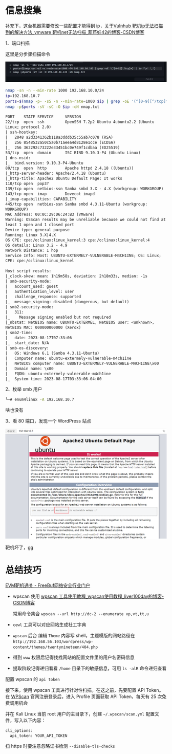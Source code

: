 # 信息搜集

补充下，这台机器需要修改一些配置才能得到 ip，[关于Vulnhub 靶机ip无法扫描到的解决方法_vmware 靶机net无法扫描_葫芦娃42的博客-CSDN博客](https://blog.csdn.net/weixin_63231007/article/details/125711686)

1、端口扫描

这里是分步骤扫描命令

<img src=".\图片\Snipaste_2023-08-17_15-13-19.png" alt="Snipaste_2023-08-17_15-13-19" style="zoom:80%;" />

```bash
nmap -sn -n --min-rate 1000 192.168.10.0/24
ip=192.168.10.7
ports=$(nmap -p- -sS -n --min-rate=1000 $ip | grep -oE '(^[0-9][^/tcp]*)' | tr '\n' ',')
nmap -p$ports -sV -sC -O $ip -oN nmap.txt
```

```
PORT    STATE SERVICE     VERSION
22/tcp  open  ssh         OpenSSH 7.2p2 Ubuntu 4ubuntu2.2 (Ubuntu Linux; protocol 2.0)
| ssh-hostkey: 
|   2048 a2d3341362b118a3dddb35c55ab7c078 (RSA)
|   256 8548532a50c5a0b71aeea4d8128e1cce (ECDSA)
|_  256 362292c73222e33451bc0e749f1cdbaa (ED25519)
53/tcp  open  domain      ISC BIND 9.10.3-P4 (Ubuntu Linux)
| dns-nsid: 
|_  bind.version: 9.10.3-P4-Ubuntu
80/tcp  open  http        Apache httpd 2.4.18 ((Ubuntu))
|_http-server-header: Apache/2.4.18 (Ubuntu)
|_http-title: Apache2 Ubuntu Default Page: It works
110/tcp open  pop3?
139/tcp open  netbios-ssn Samba smbd 3.X - 4.X (workgroup: WORKGROUP)
143/tcp open  imap        Dovecot imapd
|_imap-capabilities: CAPABILITY
445/tcp open  netbios-ssn Samba smbd 4.3.11-Ubuntu (workgroup: WORKGROUP)
MAC Address: 00:0C:29:D6:24:B3 (VMware)
Warning: OSScan results may be unreliable because we could not find at least 1 open and 1 closed port
Device type: general purpose
Running: Linux 3.X|4.X
OS CPE: cpe:/o:linux:linux_kernel:3 cpe:/o:linux:linux_kernel:4
OS details: Linux 3.2 - 4.9
Network Distance: 1 hop
Service Info: Host: UBUNTU-EXTERMELY-VULNERABLE-M4CH1INE; OS: Linux; CPE: cpe:/o:linux:linux_kernel

Host script results:
|_clock-skew: mean: 1h19m58s, deviation: 2h18m33s, median: -1s
| smb-security-mode: 
|   account_used: guest
|   authentication_level: user
|   challenge_response: supported
|_  message_signing: disabled (dangerous, but default)
| smb2-security-mode: 
|   311: 
|_    Message signing enabled but not required
|_nbstat: NetBIOS name: UBUNTU-EXTERMEL, NetBIOS user: <unknown>, NetBIOS MAC: 000000000000 (Xerox)
| smb2-time: 
|   date: 2023-08-17T07:33:06
|_  start_date: N/A
| smb-os-discovery: 
|   OS: Windows 6.1 (Samba 4.3.11-Ubuntu)
|   Computer name: ubuntu-extermely-vulnerable-m4ch1ine
|   NetBIOS computer name: UBUNTU-EXTERMELY-VULNERABLE-M4CH1INE\x00
|   Domain name: \x00
|   FQDN: ubuntu-extermely-vulnerable-m4ch1ine
|_  System time: 2023-08-17T03:33:06-04:00
```

2、枚举 smb 用户

```bash
└─# enum4linux -A 192.168.10.7 
```

啥也没有

3、看 80 端口，发现一个 WordPress 站点

<img src=".\图片\Snipaste_2023-08-17_15-43-11.png" alt="Snipaste_2023-08-17_15-43-11" style="zoom:50%;" />

靶机坏了，gg

# 总结技巧

[EVM靶机通关 - FreeBuf网络安全行业门户](https://www.freebuf.com/articles/web/351650.html)

- wpscan 使用 [wpscan 工具使用教程_wpscan使用教程_liver100day的博客-CSDN博客](https://blog.csdn.net/liver100day/article/details/117585795)

  常用命令集合    `wpscan --url http://dc-2 --enumerate vp,vt,tt,u`

- `cewl` 工具可以对应网站生成社工字典
- `wpscan` 后台 编辑 `Theme` 内容写 shell，主题模版的网站路径在 `http://192.168.56.103/wordpress/wp-content/themes/twentynineteen/404.php`
- 得到 `www` 权限后记得找找网站的配置文件里的用户名密码信息
- 提取阶段记得递归看看 `/home` 目录下的敏感信息，可用 `ls -alR` 命令递归查看



配置 wpscan 的 `api token`

接下来，使用 wpscan 工具进行针对性扫描。在这之前，先要配置 API Token。在 [WPScan](https://wpscan.com/) 官网注册登录后，进入 Profile 页面获取 API Token，每天有 25 次免费调用机会

并在 Kali Linux 当前 root 用户的主目录下，创建 `~/.wpscan/scan.yml` 配置文件，写入以下内容：

```
cli_options:
  api_token: YOUR_API_TOKEN
```

扫 https 时要注意忽略证书检测 `--disable-tls-checks`


